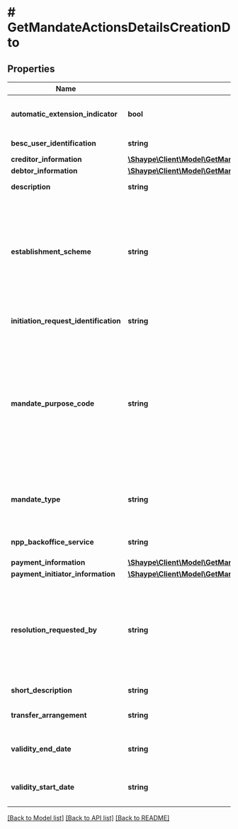 # # GetMandateActionsDetailsCreationDto

## Properties

Name | Type | Description | Notes
------------ | ------------- | ------------- | -------------
**automatic_extension_indicator** | **bool** | Automatic renewal of a mandate arrangement at the end of the defined period (period start through period end). |
**besc_user_identification** | **string** | BECS user ID related to migrated DDR mandate. | [optional]
**creditor_information** | [**\Shaype\Client\Model\GetMandateActionsDetailsCreationCreditorInformationDto**](GetMandateActionsDetailsCreationCreditorInformationDto.md) |  | [optional]
**debtor_information** | [**\Shaype\Client\Model\GetMandateActionsDetailsCreationDebtorInformationDto**](GetMandateActionsDetailsCreationDebtorInformationDto.md) |  |
**description** | **string** | Reason for the mandate setup as narrative text. | [optional]
**establishment_scheme** | **string** | Identifies the arrangement (unilateral or bilateral) and party that established the mandate. * **AUTHORISED_PAYMENT_MANDATE**: Established bilaterally as Authorised Payment Mandate. * **MIGRATED_BY_CREDITOR**: Established by migration from legacy service by Creditor. * **UNILATERAL_BY_DEBTOR**: UnilateralByDebtor - Established unilaterally by Debtor. |
**initiation_request_identification** | **string** | Identification for the mandate request, as originally assigned by the initiating party. |
**mandate_purpose_code** | **string** | Specifies the high level purpose of the mandate based on a set of pre-defined categories. * **MORTGAGE**: Mortgage Payments * **UTILITY**: Utility Payments * **LOAN**: Loan Payments * **DEPENDANT**: Dependant Support Payments * **GAMBLING**: Gambling Payments * **RETAIL**: Retail Payments * **SALARY**: Salary Payments * **PERSONAL**: Personal Payment * **GOVERNMENT**: Government Payments * **PENSION**: Pension Payments * **TAX**: Tax Payments * **OTHER**: Other Service Payments | [optional]
**mandate_type** | **string** | Identifies the type of mandate. * **DIRECT_DEBIT**: Mandate type relates to Direct Debit payment instrument. * **STANDING_ORDER**: Mandate type relates to Standing Order payment instrument. |
**npp_backoffice_service** | **string** | Specifies a NPP backoffice service identification under which the mandate resides. | [optional]
**payment_information** | [**\Shaype\Client\Model\GetMandateActionsDetailsCreationPaymentInformationDto**](GetMandateActionsDetailsCreationPaymentInformationDto.md) |  |
**payment_initiator_information** | [**\Shaype\Client\Model\GetMandateActionsDetailsCreationPaymentInitiatorInformationDto**](GetMandateActionsDetailsCreationPaymentInitiatorInformationDto.md) |  |
**resolution_requested_by** | **string** | Optional time used to indicate by when resolution of a bilateral action is requested from the other party to the mandate. It will be ignored if the resulting amendment action is not bilateral. For bilateral amendments, it will be provided in any notification sent to the counterparty. This time is for informational purposes only and does not affect the expiry time imposed by the MMS. | [optional]
**short_description** | **string** | Short description of the reason for mandate setup as narrative text. | [optional]
**transfer_arrangement** | **string** | Indication of future transfer date, conditions of sale and requirement to hold funds. | [optional]
**validity_end_date** | **string** | End date of the validity of the mandate. If specified, the mandate is valid until 23:59:59.999 Australia Sydney time on this date. | [optional]
**validity_start_date** | **string** | Start date of the validity of the mandate. The mandate is valid as of 00:00:00.000 Australia Sydney time on this date. |

[[Back to Model list]](../../README.md#models) [[Back to API list]](../../README.md#endpoints) [[Back to README]](../../README.md)
